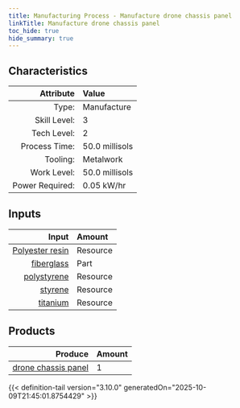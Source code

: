 ```yaml
---
title: Manufacturing Process - Manufacture drone chassis panel
linkTitle: Manufacture drone chassis panel
toc_hide: true
hide_summary: true
---
```

<!-- This is generated by the MarsSim HelpGenertor, do not edit. -->


## Characteristics

| Attribute      | Value |
|--------:|:------|
|Type:|Manufacture|
|Skill Level:|3|
|Tech Level:|2|
|Process Time:|50.0 millisols|
|Tooling:|Metalwork|
|Work Level:|50.0 millisols|
|Power Required:|0.05 kW/hr|

## Inputs

| Input      | Amount |
|--------:|:------|
|[Polyester resin](/docs/definitions/resource/polyester-resin)|Resource|2.0 kg|
|[fiberglass](/docs/definitions/part/fiberglass)|Part|3|
|[polystyrene](/docs/definitions/resource/polystyrene)|Resource|3.0 kg|
|[styrene](/docs/definitions/resource/styrene)|Resource|3.0 kg|
|[titanium](/docs/definitions/resource/titanium)|Resource|0.3 kg|

## Products


| Produce      | Amount |
|--------:|:------|
|[drone chassis panel](/docs/definitions/part/drone-chassis-panel)|1|



{{< definition-tail version="3.10.0" generatedOn="2025-10-09T21:45:01.8754429" >}}




